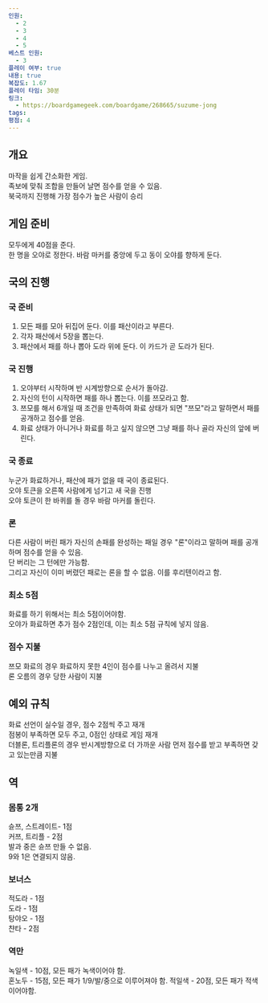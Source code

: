 ```yaml
---
인원:
  - 2
  - 3
  - 4
  - 5
베스트 인원:
  - 3
플레이 여부: true
내용: true
복잡도: 1.67
플레이 타임: 30분
링크:
  - https://boardgamegeek.com/boardgame/268665/suzume-jong
tags:
평점: 4
---
```

## 개요
마작을 쉽게 간소화한 게임.  
족보에 맞춰 조합을 만들어 날면 점수를 얻을 수 있음.  
북국까지 진행해 가장 점수가 높은 사람이 승리
## 게임 준비  
모두에게 40점을 준다.  
한 명을 오야로 정한다. 바람 마커를 중앙에 두고 동이 오야를 향하게 둔다.
## 국의 진행
### 국 준비
1. 모든 패를 모아 뒤집어 둔다. 이를 패산이라고 부른다.
2. 각자 패산에서 5장을 뽑는다.
3. 패산에서 패를 하나 뽑아 도라 위에 둔다. 이 카드가 곧 도라가 된다.
### 국 진행
1. 오야부터 시작하며 반 시계방향으로 순서가 돌아감.
2. 자신의 턴이 시작하면 패를 하나 뽑는다. 이를 쯔모라고 함.
3. 쯔모를 해서 6개일 때 조건을 만족하여 화료 상태가 되면 "쯔모"라고 말하면서 패를 공개하고 점수를 얻음.
4. 화료 상태가 아니거나 화료를 하고 싶지 않으면 그냥 패를 하나 골라 자신의 앞에 버린다.
### 국 종료  
누군가 화료하거나, 패산에 패가 없을 때 국이 종료된다.  
오야 토큰을 오른쪽 사람에게 넘기고 새 국을 진행  
오야 토큰이 한 바퀴를 돌 경우 바람 마커를 돌린다.  
### 론  
다른 사람이 버린 패가 자신의 손패를 완성하는 패일 경우 "론"이라고 말하며 패를 공개하며 점수를 얻을 수 있음.  
단 버리는 그 턴에만 가능함.  
그리고 자신이 이미 버렸던 패로는 론을 할 수 없음. 이를 후리텐이라고 함.  
### 최소 5점  
화료를 하기 위해서는 최소 5점이어야함.  
오야가 화료하면 추가 점수 2점인데, 이는 최소 5점 규칙에 넣지 않음.  
### 점수 지불  
쯔모 화료의 경우 화료하지 못한 4인이 점수를 나누고 올려서 지불  
론 오름의 경우 당한 사람이 지불  
## 예외 규칙  
화료 선언이 실수일 경우, 점수 2점씩 주고 재개  
점봉이 부족하면 모두 주고, 0점인 상태로 게임 재개  
더블론, 트리플론의 경우 반시계방향으로 더 가까운 사람 먼저 점수를 받고 부족하면 갖고 있는만큼 지불  
## 역  
### 몸통 2개  
슌쯔, 스트레이트- 1점  
커쯔, 트리플 - 2점  
발과 중은 슌쯔 만들 수 없음.  
9와 1은 연결되지 않음.  
### 보너스  
적도라 - 1점  
도라 - 1점  
탕야오 - 1점  
챤타 - 2점  
### 역만  
녹일색 - 10점, 모든 패가 녹색이어야 함.  
혼노두 - 15점, 모든 패가 1/9/발/중으로 이루어져야 함.
적일색 - 20점, 모든 패가 적색이어야함.